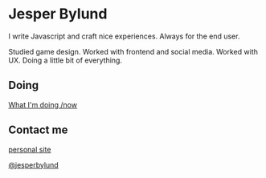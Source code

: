 # Jesper Bylund
I write Javascript and craft nice experiences. Always for the end user.

Studied game design. Worked with frontend and social media. Worked with UX. Doing a little bit of everything.

## Doing
[What I'm doing /now](https://jesperbylund.com/now)

## Contact me
[personal site](https://jesperbylund.com) 

[@jesperbylund](https://twitter.com/jesperbylund)

<!--
**jesper-bylund/jesper-bylund** is a ✨ _special_ ✨ repository because its `README.md` (this file) appears on your GitHub profile.

Here are some ideas to get you started:

- 🔭 I’m currently working on ...
- 🌱 I’m currently learning ...
- 👯 I’m looking to collaborate on ...
- 🤔 I’m looking for help with ...
- 💬 Ask me about ...
- 📫 How to reach me: ...
- 😄 Pronouns: ...
- ⚡ Fun fact: ...
-->
